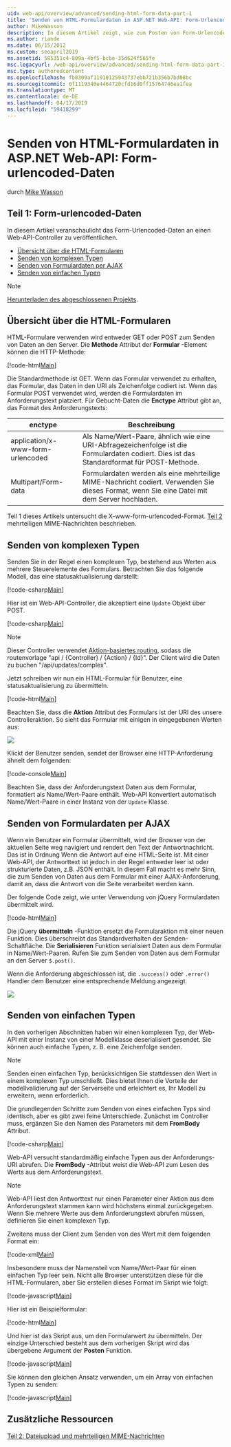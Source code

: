 ```yaml
---
uid: web-api/overview/advanced/sending-html-form-data-part-1
title: 'Senden von HTML-Formulardaten in ASP.NET Web-API: Form-Urlencoded-Daten - ASP.NET 4.x'
author: MikeWasson
description: In diesem Artikel zeigt, wie zum Posten von Form-Urlencoded-Daten an einen Web-API-Controller in ASP.NET 4.x
ms.author: riande
ms.date: 06/15/2012
ms.custom: seoapril2019
ms.assetid: 585351c4-809a-4bf5-bcbe-35d624f565fe
msc.legacyurl: /web-api/overview/advanced/sending-html-form-data-part-1
msc.type: authoredcontent
ms.openlocfilehash: fb0309af11910125943737ebb721b356b7bd08bc
ms.sourcegitcommit: 0f1119340e4464720cfd16d0ff15764746ea1fea
ms.translationtype: MT
ms.contentlocale: de-DE
ms.lasthandoff: 04/17/2019
ms.locfileid: "59418299"
---
```

# <a name="sending-html-form-data-in-aspnet-web-api-form-urlencoded-data"></a>Senden von HTML-Formulardaten in ASP.NET Web-API: Form-urlencoded-Daten

durch [Mike Wasson](https://github.com/MikeWasson)

## <a name="part-1-form-urlencoded-data"></a>Teil 1: Form-urlencoded-Daten

In diesem Artikel veranschaulicht das Form-Urlencoded-Daten an einen Web-API-Controller zu veröffentlichen.

- [Übersicht über die HTML-Formularen](#overview_of_html_forms)
- [Senden von komplexen Typen](#sending_complex_types)
- [Senden von Formulardaten per AJAX](#sending_form_data_via_ajax)
- [Senden von einfachen Typen](#sending_simple_types)

> [!NOTE]
> [Herunterladen des abgeschlossenen Projekts](https://code.msdn.microsoft.com/ASPNET-Web-API-Sending-a6f9d007).


<a id="overview_of_html_forms"></a>
## <a name="overview-of-html-forms"></a>Übersicht über die HTML-Formularen

HTML-Formulare verwenden wird entweder GET oder POST zum Senden von Daten an den Server. Die **Methode** Attribut der **Formular** -Element können die HTTP-Methode:

[!code-html[Main](sending-html-form-data-part-1/samples/sample1.html)]

Die Standardmethode ist GET. Wenn das Formular verwendet zu erhalten, das Formular, das Daten in den URI als Zeichenfolge codiert ist. Wenn das Formular POST verwendet wird, werden die Formulardaten im Anforderungstext platziert. Für Gebucht-Daten die **Enctype** Attribut gibt an, das Format des Anforderungstexts:

| enctype | Beschreibung |
| --- | --- |
| application/x-www-form-urlencoded | Als Name/Wert-Paare, ähnlich wie eine URI-Abfragezeichenfolge ist die Formulardaten codiert. Dies ist das Standardformat für POST-Methode. |
| Multipart/Form-data | Formulardaten werden als eine mehrteilige MIME-Nachricht codiert. Verwenden Sie dieses Format, wenn Sie eine Datei mit dem Server hochladen. |

Teil 1 dieses Artikels untersucht die X-www-form-urlencoded-Format. [Teil 2](sending-html-form-data-part-2.md) mehrteiligen MIME-Nachrichten beschrieben.

<a id="sending_complex_types"></a>
## <a name="sending-complex-types"></a>Senden von komplexen Typen

Senden Sie in der Regel einen komplexen Typ, bestehend aus Werten aus mehrere Steuerelemente des Formulars. Betrachten Sie das folgende Modell, das eine statusaktualisierung darstellt:

[!code-csharp[Main](sending-html-form-data-part-1/samples/sample2.cs)]

Hier ist ein Web-API-Controller, die akzeptiert eine `Update` Objekt über POST.

[!code-csharp[Main](sending-html-form-data-part-1/samples/sample3.cs)]

> [!NOTE]
> Dieser Controller verwendet [Aktion-basiertes routing](../web-api-routing-and-actions/routing-in-aspnet-web-api.md#routing_by_action_name), sodass die routenvorlage &quot;api / {Controller} / {Action} / {Id}&quot;. Der Client wird die Daten zu buchen &quot;/api/updates/complex&quot;.


Jetzt schreiben wir nun ein HTML-Formular für Benutzer, eine statusaktualisierung zu übermitteln.

[!code-html[Main](sending-html-form-data-part-1/samples/sample4.html)]

Beachten Sie, dass die **Aktion** Attribut des Formulars ist der URI des unsere Controlleraktion. So sieht das Formular mit einigen in eingegebenen Werten aus:

![](sending-html-form-data-part-1/_static/image1.png)

Klickt der Benutzer senden, sendet der Browser eine HTTP-Anforderung ähnelt dem folgenden:

[!code-console[Main](sending-html-form-data-part-1/samples/sample5.cmd)]

Beachten Sie, dass der Anforderungstext Daten aus dem Formular, formatiert als Name/Wert-Paare enthält. Web-API konvertiert automatisch Name/Wert-Paare in einer Instanz von der `Update` Klasse.

<a id="sending_form_data_via_ajax"></a>
## <a name="sending-form-data-via-ajax"></a>Senden von Formulardaten per AJAX

Wenn ein Benutzer ein Formular übermittelt, wird der Browser von der aktuellen Seite weg navigiert und rendert den Text der Antwortnachricht. Das ist in Ordnung Wenn die Antwort auf eine HTML-Seite ist. Mit einer Web-API, der Antworttext ist jedoch in der Regel entweder leer ist oder strukturierte Daten, z.B. JSON enthält. In diesem Fall macht es mehr Sinn, die zum Senden von Daten aus dem Formular mit einer AJAX-Anforderung, damit an, dass die Antwort von die Seite verarbeitet werden kann.

Der folgende Code zeigt, wie unter Verwendung von jQuery Formulardaten übermittelt wird.

[!code-html[Main](sending-html-form-data-part-1/samples/sample6.html)]

Die jQuery **übermitteln** -Funktion ersetzt die Formularaktion mit einer neuen Funktion. Dies überschreibt das Standardverhalten der Senden-Schaltfläche. Die **Serialisieren** Funktion serialisiert Daten aus dem Formular in Name/Wert-Paaren. Rufen Sie zum Senden von Daten aus dem Formular an den Server `$.post()`.

Wenn die Anforderung abgeschlossen ist, die `.success()` oder `.error()` Handler dem Benutzer eine entsprechende Meldung angezeigt.

![](sending-html-form-data-part-1/_static/image2.png)

<a id="sending_simple_types"></a>
## <a name="sending-simple-types"></a>Senden von einfachen Typen

In den vorherigen Abschnitten haben wir einen komplexen Typ, der Web-API mit einer Instanz von einer Modellklasse deserialisiert gesendet. Sie können auch einfache Typen, z. B. eine Zeichenfolge senden.

> [!NOTE]
> Senden einen einfachen Typ, berücksichtigen Sie stattdessen den Wert in einem komplexen Typ umschließt. Dies bietet Ihnen die Vorteile der modellvalidierung auf der Serverseite und erleichtert es, Ihr Modell zu erweitern, wenn erforderlich.


Die grundlegenden Schritte zum Senden von eines einfachen Typs sind identisch, aber es gibt zwei feine Unterschiede. Zunächst im Controller muss, ergänzen Sie den Namen des Parameters mit dem **FromBody** Attribut.

[!code-csharp[Main](sending-html-form-data-part-1/samples/sample7.cs?highlight=3)]

Web-API versucht standardmäßig einfache Typen aus der Anforderungs-URI abrufen. Die **FromBody** -Attribut weist die Web-API zum Lesen des Werts aus dem Anforderungstext.

> [!NOTE]
> Web-API liest den Antworttext nur einen Parameter einer Aktion aus dem Anforderungstext stammen kann wird höchstens einmal zurückgegeben. Wenn Sie mehrere Werte aus dem Anforderungstext abrufen müssen, definieren Sie einen komplexen Typ.


Zweitens muss der Client zum Senden von des Wert mit dem folgenden Format ein:

[!code-xml[Main](sending-html-form-data-part-1/samples/sample8.xml)]

Insbesondere muss der Namensteil von Name/Wert-Paar für einen einfachen Typ leer sein. Nicht alle Browser unterstützen diese für die HTML-Formularen, aber Sie erstellen dieses Format im Skript wie folgt:

[!code-javascript[Main](sending-html-form-data-part-1/samples/sample9.js)]

Hier ist ein Beispielformular:

[!code-html[Main](sending-html-form-data-part-1/samples/sample10.html)]

Und hier ist das Skript aus, um den Formularwert zu übermitteln. Der einzige Unterschied besteht aus dem vorherigen Skript wird das übergebene Argument der **Posten** Funktion.

[!code-javascript[Main](sending-html-form-data-part-1/samples/sample11.js?highlight=2)]

Sie können den gleichen Ansatz verwenden, um ein Array von einfachen Typen zu senden:

[!code-javascript[Main](sending-html-form-data-part-1/samples/sample12.js)]

## <a name="additional-resources"></a>Zusätzliche Ressourcen

[Teil 2: Dateiupload und mehrteiligen MIME-Nachrichten](sending-html-form-data-part-2.md)

